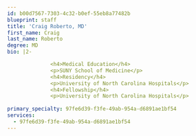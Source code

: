 ```yaml
---
id: b00d7567-7303-4c32-b0ef-55eb8a77482b
blueprint: staff
title: 'Craig Roberto, MD'
first_name: Craig
last_name: Roberto
degree: MD
bio: |2-

              <h4>Medical Education</h4>
              <p>SUNY School of Medicine</p>
              <h4>Residency</h4>
              <p>University of North Carolina Hospitals</p>
              <h4>Fellowship</h4>
              <p>University of North Carolina Hospitals</p>
          
primary_specialty: 97fe6d39-f3fe-49ab-954a-d6891ae1bf54
services:
  - 97fe6d39-f3fe-49ab-954a-d6891ae1bf54
---
```

